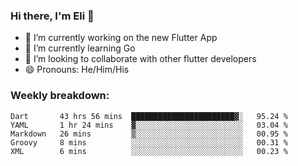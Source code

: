 ### Hi there, I'm Eli 👋
- 🔭 I’m currently working on the new Flutter App
- 🌱 I’m currently learning Go
- 🦄 I’m looking to collaborate with other flutter developers
- 😄 Pronouns: He/Him/His

### Weekly breakdown:
<!--START_SECTION:waka-->
```text
Dart       43 hrs 56 mins  ███████████████████████▓░   95.24 % 
YAML       1 hr 24 mins    ▓░░░░░░░░░░░░░░░░░░░░░░░░   03.04 % 
Markdown   26 mins         ▒░░░░░░░░░░░░░░░░░░░░░░░░   00.95 % 
Groovy     8 mins          ░░░░░░░░░░░░░░░░░░░░░░░░░   00.31 % 
XML        6 mins          ░░░░░░░░░░░░░░░░░░░░░░░░░   00.23 % 
```
<!--END_SECTION:waka-->
